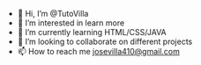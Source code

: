- 👋 Hi, I’m @TutoVilla
- 👀 I’m interested in learn more
- 🌱 I’m currently learning HTML/CSS/JAVA
- 💞️ I’m looking to collaborate on different projects
- 📫 How to reach me josevilla410@gmail.com

<!---
TutoVilla/TutoVilla is a ✨ special ✨ repository because its `README.md` (this file) appears on your GitHub profile.
You can click the Preview link to take a look at your changes.
--->
